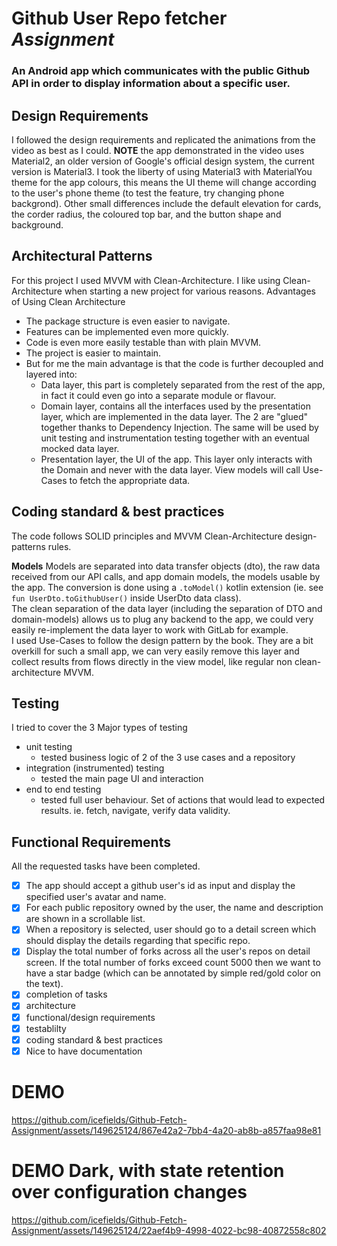 # Github User Repo fetcher *Assignment*
### An Android app which communicates with the public Github API in	order to display information about a specific user.

##	Design Requirements
I followed the design requirements and replicated the animations from the video as best as I could.
**NOTE** the app demonstrated in the video uses Material2, an older version of Google's official design system, the current version is Material3. I took the liberty of using Material3 with MaterialYou theme for the app colours, this means the UI theme will change according to the user's phone theme (to test the feature, try changing phone backgrond). Other small differences include the default elevation for cards, the corder radius, the coloured top bar, and the button shape and background.

##	Architectural Patterns
For this project I used MVVM with Clean-Architecture.
I like using Clean-Architecture when starting a new project for various reasons.
Advantages of Using Clean Architecture
- The package structure is even easier to navigate.
- Features can be implemented even more quickly.
- Code is even more easily testable than with plain MVVM.
- The project is easier to maintain.
- But for me the main advantage is that the code is further decoupled and layered into:
    - Data layer, this part is completely separated from the rest of the app, in fact it could even go into a separate module or flavour.
    - Domain layer, contains all the interfaces used by the presentation layer, which are implemented in the data layer.
      The 2 are "glued" together thanks to Dependency Injection. The same will be used by unit testing and instrumentation testing together with an eventual mocked data layer.
    - Presentation layer, the UI of the app. This layer only interacts with the Domain and never with the data layer. View models will call Use-Cases to fetch the appropriate data.

##	Coding standard & best practices
The code follows SOLID principles and MVVM Clean-Architecture design-patterns rules.

**Models**
Models are separated into data transfer objects (dto), the raw data received from our API calls, and app domain models, the models usable by the app. The conversion is done using a `.toModel()` kotlin extension (ie. see `fun UserDto.toGithubUser()` inside UserDto data class).
<br>
The clean separation of the data layer (including the separation of DTO and domain-models) allows us to plug any backend to the app, we could very easily re-implement the data layer to work with GitLab for example.
<br>
I used Use-Cases to follow the design pattern by the book. They are a bit overkill for such a small app, we can very easily remove this layer and collect results from flows directly in the view model, like regular non clean-architecture MVVM.

## Testing
I tried to cover the 3 Major types of testing
- unit testing
	- tested business logic of 2 of the 3 use cases and a repository
- integration (instrumented) testing
	- tested the main page UI and interaction
- end to end testing
	- tested full user behaviour. Set of actions that would lead to expected results. ie. fetch, navigate, verify data validity.

##	Functional	Requirements
All the requested tasks have been completed.
- [x] The app should accept	a github user's id as input and display the specified user's avatar and name.
- [x] For each public repository owned by the user, the name and description are shown in a scrollable list.
- [x] When a repository is selected, user should go to a detail screen which should display the details regarding that specific repo.
- [x] Display the total number of forks across all the user's repos on detail screen. If the total number of forks exceed count 5000 then we want to have a star badge (which can be annotated by simple red/gold color on the text).
- [x] completion of tasks
- [x] architecture
- [x] functional/design	requirements
- [x] testablilty
- [x] coding standard & best practices
- [x] Nice to have documentation

# DEMO
https://github.com/icefields/Github-Fetch-Assignment/assets/149625124/867e42a2-7bb4-4a20-ab8b-a857faa98e81

# DEMO Dark, with state retention over configuration changes
https://github.com/icefields/Github-Fetch-Assignment/assets/149625124/22aef4b9-4998-4022-bc98-40872558c802

